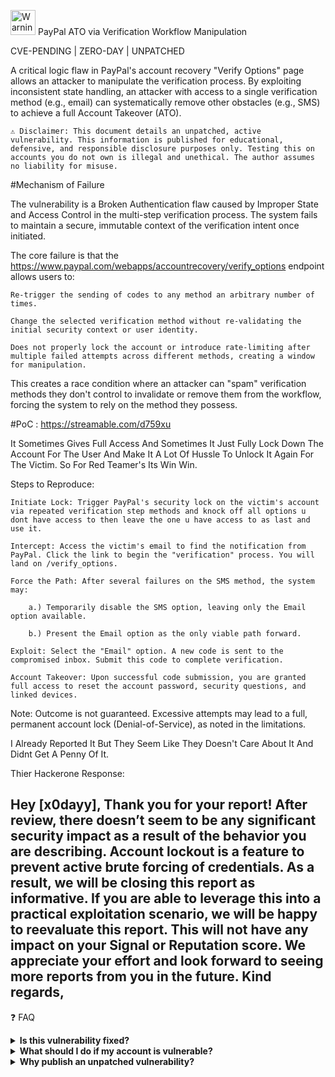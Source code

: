 <img src="https://raw.githubusercontent.com/Tarikul-Islam-Anik/Animated-Fluent-Emojis/master/Emojis/Symbols/Warning.png" alt="Warning" width="40" height="40" /> PayPal ATO via Verification Workflow Manipulation

CVE-PENDING | ZERO-DAY | UNPATCHED

A critical logic flaw in PayPal's account recovery "Verify Options" page allows an attacker to manipulate the verification process. By exploiting inconsistent state handling, an attacker with access to a single verification method (e.g., email) can systematically remove other obstacles (e.g., SMS) to achieve a full Account Takeover (ATO).

    ⚠️ Disclaimer: This document details an unpatched, active vulnerability. This information is published for educational, defensive, and responsible disclosure purposes only. Testing this on accounts you do not own is illegal and unethical. The author assumes no liability for misuse.

  #Mechanism of Failure

The vulnerability is a Broken Authentication flaw caused by Improper State and Access Control in the multi-step verification process. The system fails to maintain a secure, immutable context of the verification intent once initiated.

The core failure is that the https://www.paypal.com/webapps/accountrecovery/verify_options endpoint allows users to:

    Re-trigger the sending of codes to any method an arbitrary number of times.

    Change the selected verification method without re-validating the initial security context or user identity.

    Does not properly lock the account or introduce rate-limiting after multiple failed attempts across different methods, creating a window for manipulation.

This creates a race condition where an attacker can "spam" verification methods they don't control to invalidate or remove them from the workflow, forcing the system to rely on the method they possess.

#PoC : https://streamable.com/d759xu

It Sometimes Gives Full Access And Sometimes It Just Fully Lock Down The Account For The User And Make It A Lot Of Hussle To Unlock It Again For The Victim. So For Red Teamer's Its Win Win.

Steps to Reproduce:

    Initiate Lock: Trigger PayPal's security lock on the victim's account via repeated verification step methods and knock off all options u dont have access to then leave the one u have access to as last and use it.

    Intercept: Access the victim's email to find the notification from PayPal. Click the link to begin the "verification" process. You will land on /verify_options.

    Force the Path: After several failures on the SMS method, the system may:

        a.) Temporarily disable the SMS option, leaving only the Email option available.

        b.) Present the Email option as the only viable path forward.

    Exploit: Select the "Email" option. A new code is sent to the compromised inbox. Submit this code to complete verification.

    Account Takeover: Upon successful code submission, you are granted full access to reset the account password, security questions, and linked devices.

Note: Outcome is not guaranteed. Excessive attempts may lead to a full, permanent account lock (Denial-of-Service), as noted in the limitations.


I Already Reported It But They Seem Like They Doesn't Care About It And Didnt Get A Penny Of It. 

Thier Hackerone Response:

Hey [x0dayy],
Thank you for your report!
After review, there doesn’t seem to be any significant security impact as a result of the behavior you are describing.
Account lockout is a feature to prevent active brute forcing of credentials.
As a result, we will be closing this report as informative. If you are able to leverage this into a practical exploitation scenario, we will be happy to reevaluate this report.
This will not have any impact on your Signal or Reputation score. We appreciate your effort and look forward to seeing more reports from you in the future.
Kind regards,
-----------------------------------------------------------------------------------------------

❓ FAQ
<details> <summary><b>Is this vulnerability fixed?</b></summary> <br> <strong>No.</strong> As of the last update to this document, this vulnerability remains unpatched and functional on a portion of PayPal accounts. </details><details> <summary><b>What should I do if my account is vulnerable?</b></summary> <br> Ensure you have a strong, unique password for your email account. Enable Two-Factor Authentication (2FA) on your email and PayPal account (using an Authenticator app, as SMS can be intercepted). </details><details> <summary><b>Why publish an unpatched vulnerability?</b></summary> <br> This is published under the principles of <strong>Responsible Disclosure</strong>. After attempted contact and a reasonable timeframe without a patch, public disclosure pressures the vendor to prioritize a fix and allows the community to defend themselves. The PoC is described theoretically to prevent easy weaponization. </details>
